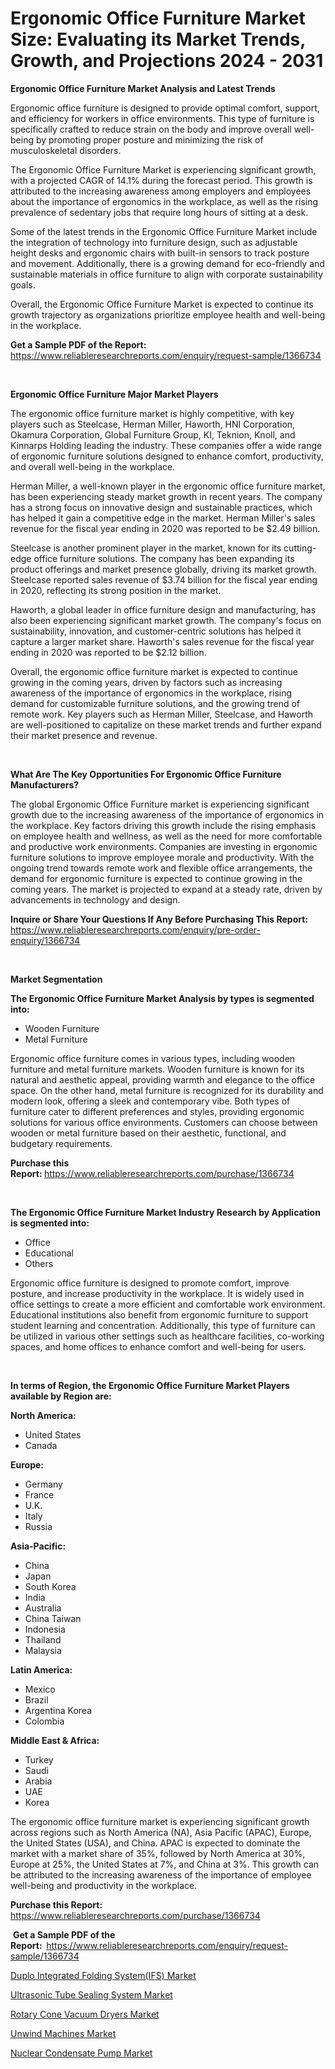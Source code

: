 <p><h1>Ergonomic Office Furniture Market Size: Evaluating its Market Trends, Growth, and Projections 2024 - 2031</h1></p><p><strong>Ergonomic Office Furniture Market Analysis and Latest Trends</strong></p>
<p><p>Ergonomic office furniture is designed to provide optimal comfort, support, and efficiency for workers in office environments. This type of furniture is specifically crafted to reduce strain on the body and improve overall well-being by promoting proper posture and minimizing the risk of musculoskeletal disorders.</p><p>The Ergonomic Office Furniture Market is experiencing significant growth, with a projected CAGR of 14.1% during the forecast period. This growth is attributed to the increasing awareness among employers and employees about the importance of ergonomics in the workplace, as well as the rising prevalence of sedentary jobs that require long hours of sitting at a desk.</p><p>Some of the latest trends in the Ergonomic Office Furniture Market include the integration of technology into furniture design, such as adjustable height desks and ergonomic chairs with built-in sensors to track posture and movement. Additionally, there is a growing demand for eco-friendly and sustainable materials in office furniture to align with corporate sustainability goals.</p><p>Overall, the Ergonomic Office Furniture Market is expected to continue its growth trajectory as organizations prioritize employee health and well-being in the workplace.</p></p>
<p><strong>Get a Sample PDF of the Report:&nbsp;</strong> <a href="https://www.reliableresearchreports.com/enquiry/request-sample/1366734">https://www.reliableresearchreports.com/enquiry/request-sample/1366734</a></p>
<p>&nbsp;</p>
<p><strong>Ergonomic Office Furniture Major Market Players</strong></p>
<p><p>The ergonomic office furniture market is highly competitive, with key players such as Steelcase, Herman Miller, Haworth, HNI Corporation, Okamura Corporation, Global Furniture Group, KI, Teknion, Knoll, and Kinnarps Holding leading the industry. These companies offer a wide range of ergonomic furniture solutions designed to enhance comfort, productivity, and overall well-being in the workplace.</p><p>Herman Miller, a well-known player in the ergonomic office furniture market, has been experiencing steady market growth in recent years. The company has a strong focus on innovative design and sustainable practices, which has helped it gain a competitive edge in the market. Herman Miller's sales revenue for the fiscal year ending in 2020 was reported to be $2.49 billion.</p><p>Steelcase is another prominent player in the market, known for its cutting-edge office furniture solutions. The company has been expanding its product offerings and market presence globally, driving its market growth. Steelcase reported sales revenue of $3.74 billion for the fiscal year ending in 2020, reflecting its strong position in the market.</p><p>Haworth, a global leader in office furniture design and manufacturing, has also been experiencing significant market growth. The company's focus on sustainability, innovation, and customer-centric solutions has helped it capture a larger market share. Haworth's sales revenue for the fiscal year ending in 2020 was reported to be $2.12 billion.</p><p>Overall, the ergonomic office furniture market is expected to continue growing in the coming years, driven by factors such as increasing awareness of the importance of ergonomics in the workplace, rising demand for customizable furniture solutions, and the growing trend of remote work. Key players such as Herman Miller, Steelcase, and Haworth are well-positioned to capitalize on these market trends and further expand their market presence and revenue.</p></p>
<p>&nbsp;</p>
<p><strong>What Are The Key Opportunities For Ergonomic Office Furniture Manufacturers?</strong></p>
<p><p>The global Ergonomic Office Furniture market is experiencing significant growth due to the increasing awareness of the importance of ergonomics in the workplace. Key factors driving this growth include the rising emphasis on employee health and wellness, as well as the need for more comfortable and productive work environments. Companies are investing in ergonomic furniture solutions to improve employee morale and productivity. With the ongoing trend towards remote work and flexible office arrangements, the demand for ergonomic furniture is expected to continue growing in the coming years. The market is projected to expand at a steady rate, driven by advancements in technology and design.</p></p>
<p><strong>Inquire or Share Your Questions If Any Before Purchasing This Report:</strong> <a href="https://www.reliableresearchreports.com/enquiry/pre-order-enquiry/1366734">https://www.reliableresearchreports.com/enquiry/pre-order-enquiry/1366734</a></p>
<p>&nbsp;</p>
<p><strong>Market Segmentation</strong></p>
<p><strong>The Ergonomic Office Furniture Market Analysis by types is segmented into:</strong></p>
<p><ul><li>Wooden Furniture</li><li>Metal Furniture</li></ul></p>
<p><p>Ergonomic office furniture comes in various types, including wooden furniture and metal furniture markets. Wooden furniture is known for its natural and aesthetic appeal, providing warmth and elegance to the office space. On the other hand, metal furniture is recognized for its durability and modern look, offering a sleek and contemporary vibe. Both types of furniture cater to different preferences and styles, providing ergonomic solutions for various office environments. Customers can choose between wooden or metal furniture based on their aesthetic, functional, and budgetary requirements.</p></p>
<p><strong>Purchase this Report:&nbsp;</strong><a href="https://www.reliableresearchreports.com/purchase/1366734">https://www.reliableresearchreports.com/purchase/1366734</a></p>
<p>&nbsp;</p>
<p><strong>The Ergonomic Office Furniture Market Industry Research by Application is segmented into:</strong></p>
<p><ul><li>Office</li><li>Educational</li><li>Others</li></ul></p>
<p><p>Ergonomic office furniture is designed to promote comfort, improve posture, and increase productivity in the workplace. It is widely used in office settings to create a more efficient and comfortable work environment. Educational institutions also benefit from ergonomic furniture to support student learning and concentration. Additionally, this type of furniture can be utilized in various other settings such as healthcare facilities, co-working spaces, and home offices to enhance comfort and well-being for users.</p></p>
<p>&nbsp;</p>
<p><strong>In terms of Region, the Ergonomic Office Furniture Market Players available by Region are:</strong></p>
<p>
    <p> <strong> North America: </strong>
        <ul>
            <li>United States</li>
            <li>Canada</li>
        </ul>
        </p> 
    <p> <strong> Europe: </strong>
        <ul>
            <li>Germany</li>
            <li>France</li>
            <li>U.K.</li>
            <li>Italy</li>
            <li>Russia</li>
        </ul>
        </p> 
    <p> <strong> Asia-Pacific: </strong>
        <ul>
            <li>China</li>
            <li>Japan</li>
            <li>South Korea</li>
            <li>India</li>
            <li>Australia</li>
            <li>China Taiwan</li>
            <li>Indonesia</li>
            <li>Thailand</li>
            <li>Malaysia</li>
        </ul>
        </p> 
    <p> <strong> Latin America: </strong>
        <ul>
            <li>Mexico</li>
            <li>Brazil</li>
            <li>Argentina Korea</li>
            <li>Colombia</li>
        </ul>
        </p> 
    <p> <strong> Middle East & Africa: </strong>
        <ul>
            <li>Turkey</li>
            <li>Saudi</li>
            <li>Arabia</li>
            <li>UAE</li>
            <li>Korea</li>
        </ul>
    </p>
    </p>
<p><p>The ergonomic office furniture market is experiencing significant growth across regions such as North America (NA), Asia Pacific (APAC), Europe, the United States (USA), and China. APAC is expected to dominate the market with a market share of 35%, followed by North America at 30%, Europe at 25%, the United States at 7%, and China at 3%. This growth can be attributed to the increasing awareness of the importance of employee well-being and productivity in the workplace.</p></p>
<p><strong>Purchase this Report: </strong><a href="https://www.reliableresearchreports.com/purchase/1366734">https://www.reliableresearchreports.com/purchase/1366734</a></p>
<p>&nbsp;<strong>Get a Sample PDF of the Report:&nbsp;&nbsp;</strong><a href="https://www.reliableresearchreports.com/enquiry/request-sample/1366734">https://www.reliableresearchreports.com/enquiry/request-sample/1366734</a></p>
<p><strong></strong></p>
<p><p><a href="https://medium.com/@oralhayes565/duplo-integrated-folding-system-ifs-market-insight-market-trends-growth-forecasted-from-2024-to-b4689d2d9e75">Duplo Integrated Folding System(IFS) Market</a></p><p><a href="https://medium.com/@anthonyrichards766/ultrasonic-tube-sealing-system-market-analysis-and-sze-forecasted-for-period-from-2024-to-2031-70985cb135e4">Ultrasonic Tube Sealing System Market</a></p><p><a href="https://medium.com/p/5a3fccb17999/edit">Rotary Cone Vacuum Dryers Market</a></p><p><a href="https://medium.com/p/61f7ad22e8f6/edit">Unwind Machines Market</a></p><p><a href="https://medium.com/p/197ccaf8ce17/edit">Nuclear Condensate Pump Market</a></p></p>